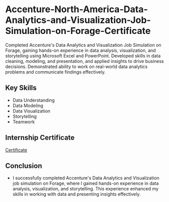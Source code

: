 # Accenture-North-America-Data-Analytics-and-Visualization-Job-Simulation-on-Forage-Certificate
Completed Accenture's Data Analytics and Visualization Job Simulation on Forage, gaining hands-on experience in data analysis, visualization, and storytelling using Microsoft Excel and PowerPoint. Developed skills in data cleaning, modeling, and presentation, and applied insights to drive business decisions. Demonstrated ability to work on real-world data analytics problems and communicate findings effectively.
## Key Skills
- Data Understanding
- Data Modeling
- Data Visualization
- Storytelling
- Teamwork
## Internship Certificate
<a href="https://github.com/Poojitha2509/Accenture-North-America-Data-Analytics-and-Visualization-Job-Simulation-on-Forage-Certificate/blob/main/Accenture_completion_certificate.pdf"> Certificate </a>
## Conclusion
- I successfully completed Accenture's Data Analytics and Visualization job simulation on Forage, where I gained hands-on experience in data analysis, visualization, and storytelling. This experience enhanced my skills in working with data and presenting insights effectively.
